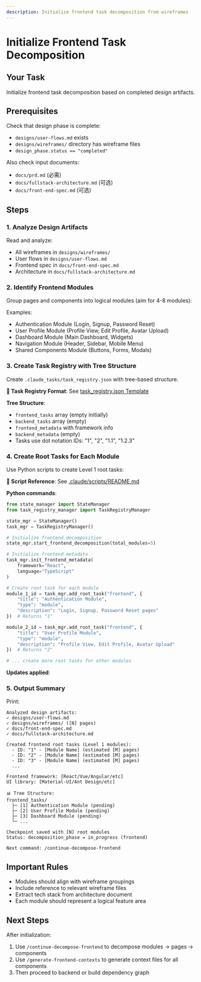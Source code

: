 ```yaml
---
description: Initialize frontend task decomposition from wireframes
---
```


# Initialize Frontend Task Decomposition

## Your Task
Initialize frontend task decomposition based on completed design artifacts.

## Prerequisites
Check that design phase is complete:
- `designs/user-flows.md` exists
- `designs/wireframes/` directory has wireframe files
- `design_phase.status == "completed"`

Also check input documents:
- `docs/prd.md` (必需)
- `docs/fullstack-architecture.md` (可选)
- `docs/front-end-spec.md` (可选)

## Steps

### 1. Analyze Design Artifacts
Read and analyze:
- All wireframes in `designs/wireframes/`
- User flows in `designs/user-flows.md`
- Frontend spec in `docs/front-end-spec.md`
- Architecture in `docs/fullstack-architecture.md`

### 2. Identify Frontend Modules
Group pages and components into logical modules (aim for 4-8 modules):

Examples:
- Authentication Module (Login, Signup, Password Reset)
- User Profile Module (Profile View, Edit Profile, Avatar Upload)
- Dashboard Module (Main Dashboard, Widgets)
- Navigation Module (Header, Sidebar, Mobile Menu)
- Shared Components Module (Buttons, Forms, Modals)

### 3. Create Task Registry with Tree Structure
Create `.claude_tasks/task_registry.json` with tree-based structure.

**📄 Task Registry Format**: See [task_registry.json Template](../templates/task_registry.json.template)

**Tree Structure**:
- `frontend_tasks` array (empty initially)
- `backend_tasks` array (empty)
- `frontend_metadata` with framework info
- `backend_metadata` (empty)
- Tasks use dot notation IDs: "1", "2", "1.1", "1.2.3"

### 4. Create Root Tasks for Each Module
Use Python scripts to create Level 1 root tasks:

**📄 Script Reference**: See [.claude/scripts/README.md](../.claude/scripts/README.md)

**Python commands**:
```python
from state_manager import StateManager
from task_registry_manager import TaskRegistryManager

state_mgr = StateManager()
task_mgr = TaskRegistryManager()

# Initialize frontend decomposition
state_mgr.start_frontend_decomposition(total_modules=5)

# Initialize frontend metadata
task_mgr.init_frontend_metadata(
    framework="React",
    language="TypeScript"
)

# Create root task for each module
module_1_id = task_mgr.add_root_task("frontend", {
    "title": "Authentication Module",
    "type": "module",
    "description": "Login, Signup, Password Reset pages"
})  # Returns "1"

module_2_id = task_mgr.add_root_task("frontend", {
    "title": "User Profile Module",
    "type": "module",
    "description": "Profile View, Edit Profile, Avatar Upload"
})  # Returns "2"

# ... create more root tasks for other modules
```

**Updates applied**:

### 5. Output Summary
Print:
```
Analyzed design artifacts:
✓ designs/user-flows.md
✓ designs/wireframes/ ([N] pages)
✓ docs/front-end-spec.md
✓ docs/fullstack-architecture.md

Created frontend root tasks (Level 1 modules):
  - ID: "1" - [Module Name] (estimated [M] pages)
  - ID: "2" - [Module Name] (estimated [M] pages)
  - ID: "3" - [Module Name] (estimated [M] pages)
  ...

Frontend framework: [React/Vue/Angular/etc]
UI library: [Material-UI/Ant Design/etc]

📊 Tree Structure:
frontend_tasks/
  ├─ [1] Authentication Module (pending)
  ├─ [2] User Profile Module (pending)
  ├─ [3] Dashboard Module (pending)
  └─ ...

Checkpoint saved with [N] root modules
Status: decomposition_phase = in_progress (frontend)

Next command: /continue-decompose-frontend
```

## Important Rules
- Modules should align with wireframe groupings
- Include reference to relevant wireframe files
- Extract tech stack from architecture document
- Each module should represent a logical feature area

## Next Steps
After initialization:
1. Use `/continue-decompose-frontend` to decompose modules → pages → components
2. Use `/generate-frontend-contexts` to generate context files for all components
3. Then proceed to backend or build dependency graph

````
